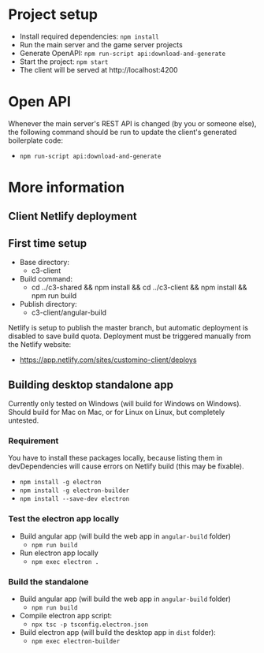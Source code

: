# Project setup

- Install required dependencies: `npm install`
- Run the main server and the game server projects
- Generate OpenAPI: `npm run-script api:download-and-generate`
- Start the project: `npm start`
- The client will be served at http://localhost:4200

# Open API

Whenever the main server's REST API is changed (by you or someone else), the following command should be run to update the client's generated boilerplate code:

- `npm run-script api:download-and-generate`

# More information

## Client Netlify deployment

## First time setup

- Base directory:
  - c3-client
- Build command:
  - cd ../c3-shared && npm install && cd ../c3-client && npm install && npm run build
- Publish directory:
  - c3-client/angular-build

Netlify is setup to publish the master branch, but automatic deployment is disabled to save build quota. Deployment must be triggered manually from the Netlify website:

- https://app.netlify.com/sites/customino-client/deploys

## Building desktop standalone app

Currently only tested on Windows (will build for Windows on Windows). Should build for Mac on Mac, or for Linux on Linux, but completely untested.

### Requirement

You have to install these packages locally, because listing them in devDependencies will cause errors on Netlify build (this may be fixable).

- `npm install -g electron`
- `npm install -g electron-builder`
- `npm install --save-dev electron`

### Test the electron app locally

- Build angular app (will build the web app in `angular-build` folder)
  - `npm run build`
- Run electron app locally
  - `npm exec electron .`

### Build the standalone

- Build angular app (will build the web app in `angular-build` folder)
  - `npm run build`
- Compile electron app script:
  - `npx tsc -p tsconfig.electron.json`
- Build electron app (will build the desktop app in `dist` folder):
  - `npm exec electron-builder`
